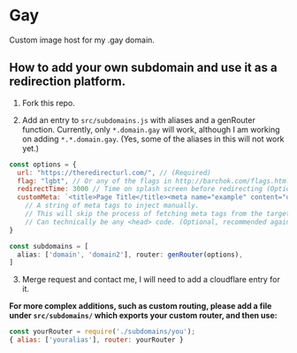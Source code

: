 # Gay
Custom image host for my .gay domain.

## How to add your own subdomain and use it as a redirection platform.

1) Fork this repo.

2) Add an entry to `src/subdomains.js` with aliases and a genRouter function. Currently, only `*.domain.gay` will work, although I am working on adding `*.*.domain.gay`. (Yes, some of the aliases in this will not work yet.)

  ```js
  const options = {
    url: "https://theredirecturl.com/", // (Required)
    flag: "lgbt", // Or any of the flags in http://barchok.com/flags.html (Optional, defaults to white)"
    redirectTime: 3000 // Time on splash screen before redirecting (Optional, defaults to 3000ms),
    customMeta: `<title>Page Title</title><meta name="example" content="details">`
      // A string of meta tags to inject manually.
      // This will skip the process of fetching meta tags from the target site.
      // Can technically be any <head> code. (Optional, recommended against)
  }
  ```

  ```js
  const subdomains = [
    alias: ['domain', 'domain2'], router: genRouter(options),
  ]
  ```
  
  3. Merge request and contact me, I will need to add a cloudflare entry for it.
  
**For more complex additions, such as custom routing, please add a file under `src/subdomains/` which exports your custom router, and then use:**
  ```js
  const yourRouter = require('./subdomains/you');
  { alias: ['youralias'], router: yourRouter }
